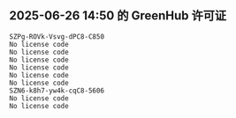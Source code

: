 ## 2025-06-26 14:50 的 GreenHub 许可证
```
SZPg-ROVk-Vsvg-dPC8-C850
No license code
No license code
No license code
No license code
No license code
No license code
SZN6-k8h7-yw4k-cqC8-5606
No license code
No license code
```
